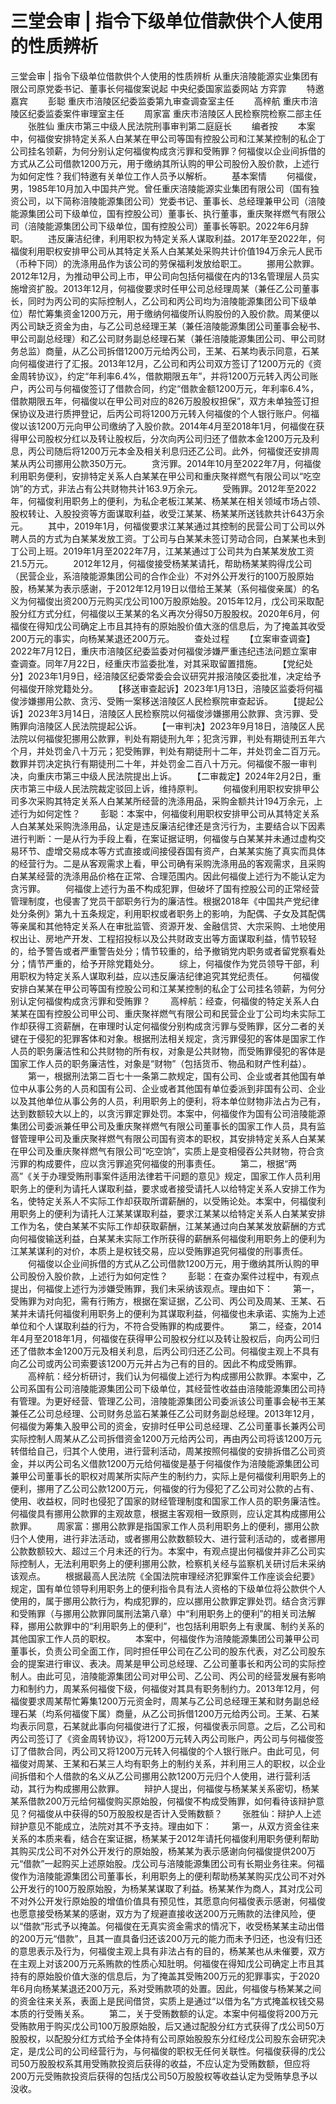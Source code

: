 # 三堂会审 | 指令下级单位借款供个人使用的性质辨析

三堂会审 | 指令下级单位借款供个人使用的性质辨析
从重庆涪陵能源实业集团有限公司原党委书记、董事长何福俊案说起
中央纪委国家监委网站 方弈霏
　　特邀嘉宾
　　彭聪 重庆市涪陵区纪委监委第九审查调查室主任
　　高梓航 重庆市涪陵区纪委监委案件审理室主任
　　周家富 重庆市涪陵区人民检察院检察二部主任
　　张胜仙 重庆市第三中级人民法院刑事审判第二庭庭长
　　编者按
　　本案中，何福俊安排特定关系人白某某在甲公司等国有控股公司和江某某控制的私企丁公司挂名领薪，为何分别认定何福俊构成贪污罪和受贿罪？何福俊以企业间拆借的方式从乙公司借款1200万元，用于缴纳其所认购的甲公司股份入股价款，上述行为如何定性？我们特邀有关单位工作人员予以解析。
　　基本案情
　　何福俊，男，1985年10月加入中国共产党。曾任重庆涪陵能源实业集团有限公司（国有独资公司，以下简称涪陵能源集团公司）党委书记、董事长、总经理兼甲公司（涪陵能源集团公司下级单位，国有控股公司）董事长、执行董事，重庆聚祥燃气有限公司（涪陵能源集团公司下级单位，国有控股公司）董事长等职。2022年6月辞职。
　　违反廉洁纪律，利用职权为特定关系人谋取利益。2017年至2022年，何福俊利用职权安排甲公司从其特定关系人白某某处采购共计价值194万余元人民币（币种下同）的洗涤用品作为该公司的劳保福利发放给职工。
　　挪用公款罪。2012年12月，为推动甲公司上市，甲公司向包括何福俊在内的13名管理层人员实施增资扩股。2013年12月，何福俊要求时任甲公司总经理周某（兼任乙公司董事长，同时为丙公司的实际控制人，乙公司和丙公司均为涪陵能源集团公司下级单位）帮忙筹集资金1200万元，用于缴纳何福俊所认购股份的入股价款。周某便以丙公司缺乏资金为由，与乙公司总经理王某（兼任涪陵能源集团公司董事会秘书、甲公司副总经理）和乙公司财务副总经理石某（兼任涪陵能源集团公司、甲公司财务总监）商量，从乙公司拆借1200万元给丙公司，王某、石某均表示同意，石某向何福俊进行了汇报。2013年12月，乙公司和丙公司双方签订了1200万元的《资金周转协议》，约定“年利率6.4%，借款期限五年”，并将1200万元转入丙公司账户，丙公司与何福俊签订了借款合同，约定“借款金额1200万元，年利率6.4%，借款期限五年，何福俊以在甲公司对应的826万股股权担保”，双方未单独签订担保协议及进行质押登记，后丙公司将1200万元转入何福俊的个人银行账户。何福俊以该1200万元向甲公司缴纳了入股价款。2014年4月至2018年1月，何福俊在获得甲公司股权分红以及转让股权后，分次向丙公司归还了借款本金1200万元及利息，丙公司随后将1200万元本金及相关利息归还乙公司。此外，何福俊还安排周某从丙公司挪用公款350万元。
　　贪污罪。2014年10月至2022年7月，何福俊利用职务便利，安排特定关系人白某某在甲公司和重庆聚祥燃气有限公司以“吃空饷”的方式，非法占有公共财物共计163.9万余元。
　　受贿罪。2012年至2022年，何福俊利用职务上的便利，为私企老板江某某、杨某某在相关领域市场占领、股权转让、入股投资等方面谋取利益，收受江某某、杨某某所送钱款共计643万余元。
　　其中，2019年1月，何福俊要求江某某通过其控制的民营公司丁公司以外聘人员的方式为白某某发放工资。丁公司与白某某未签订劳动合同，白某某也未到丁公司上班。2019年1月至2022年7月，江某某通过丁公司共为白某某发放工资21.5万元。
　　2012年12月，何福俊接受杨某某请托，帮助杨某某购得戊公司（民营企业，系涪陵能源集团公司的合作企业）不对外公开发行的100万股原始股，杨某某为表示感谢，于2012年12月19日以借给王某某（系何福俊亲属）的名义为何福俊出资200万元购买戊公司100万股原始股。2015年12月，戊公司采取配股分红方式分红，何福俊以王某某的名义再次分得50万股股权。2020年6月，何福俊在得知戊公司确定上市且其持有的原始股价值大涨的信息后，为了掩盖其收受200万元的事实，向杨某某退还200万元。
　　查处过程
　　【立案审查调查】2022年7月12日，重庆市涪陵区纪委监委对何福俊涉嫌严重违纪违法问题立案审查调查。同年7月22日，经重庆市监委批准，对其采取留置措施。
　　【党纪处分】2023年1月9日，经涪陵区纪委常委会会议研究并报涪陵区委批准，决定给予何福俊开除党籍处分。
　　【移送审查起诉】2023年1月13日，涪陵区监委将何福俊涉嫌挪用公款、贪污、受贿一案移送涪陵区人民检察院审查起诉。
　　【提起公诉】2023年3月14日，涪陵区人民检察院以何福俊涉嫌挪用公款罪、贪污罪、受贿罪向涪陵区人民法院提起公诉。
　　【一审判决】2023年9月18日，涪陵区人民法院以何福俊犯挪用公款罪，判处有期徒刑九年；犯贪污罪，判处有期徒刑五年六个月，并处罚金八十万元；犯受贿罪，判处有期徒刑十二年，并处罚金二百万元。数罪并罚决定执行有期徒刑二十年，并处罚金二百八十万元。何福俊不服一审判决，向重庆市第三中级人民法院提出上诉。
　　【二审裁定】2024年2月2日，重庆市第三中级人民法院裁定驳回上诉，维持原判。
　　何福俊利用职权安排甲公司多次采购其特定关系人白某某所经营的洗涤用品，采购金额共计194万余元，上述行为如何定性？
　　彭聪：本案中，何福俊利用职权安排甲公司从其特定关系人白某某处采购洗涤用品，认定是违反廉洁纪律还是贪污行为，主要结合以下因素进行判断：一是从行为手段上看，在案证据证明，何福俊与白某某并未通过虚构交易环节、虚增交易成本等方式直接或间接侵吞国有资产，白某某实施了真实而具体的经营行为。二是从客观需求上看，甲公司确有采购洗涤用品的客观需求，且采购白某某经营的洗涤用品价格在正常、合理范围内。因此何福俊上述行为不能认定为贪污罪。
　　何福俊上述行为虽不构成犯罪，但破坏了国有控股公司的正常经营管理制度，也侵害了党员干部职务行为的廉洁性。根据2018年《中国共产党纪律处分条例》第九十五条规定，利用职权或者职务上的影响，为配偶、子女及其配偶等亲属和其他特定关系人在审批监管、资源开发、金融信贷、大宗采购、土地使用权出让、房地产开发、工程招投标以及公共财政支出等方面谋取利益，情节较轻的，给予警告或者严重警告处分；情节较重的，给予撤销党内职务或者留党察看处分；情节严重的，给予开除党籍处分。
　　综上，何福俊作为党员领导干部，利用职权为特定关系人谋取利益，应以违反廉洁纪律追究其党纪责任。
　　何福俊安排白某某在甲公司等国有控股公司和江某某控制的私企丁公司挂名领薪，为何分别认定何福俊构成贪污罪和受贿罪？
　　高梓航：经查，何福俊的特定关系人白某某在国有控股公司甲公司、重庆聚祥燃气有限公司和民营企业丁公司均未实际工作却获得工资薪酬，在审理时认定何福俊分别构成贪污罪与受贿罪，区分二者的关键在于侵犯的犯罪客体和对象。根据刑法相关规定，贪污罪侵犯的客体是国家工作人员的职务廉洁性和公共财物的所有权，对象是公共财物，而受贿罪侵犯的客体是国家工作人员的职务廉洁性，对象是“财物”（包括货币、物品和财产性利益）。
　　第一，根据刑法第二百七十一条第二款规定，国有公司、企业或者其他国有单位中从事公务的人员和国有公司、企业或者其他国有单位委派到非国有公司、企业以及其他单位从事公务的人员，利用职务上的便利，将本单位财物非法占为己有，达到数额较大以上的，以贪污罪定罪处罚。本案中，何福俊作为国有公司涪陵能源集团公司委派兼任甲公司及重庆聚祥燃气有限公司董事长的国家工作人员，具有监督管理甲公司及重庆聚祥燃气有限公司国有资本的职权，其安排特定关系人白某某在甲公司及重庆聚祥燃气有限公司“吃空饷”，实质上是变相侵吞公共财物，符合贪污罪的构成要件，应以贪污罪追究何福俊的刑事责任。
　　第二，根据“两高”《关于办理受贿刑事案件适用法律若干问题的意见》规定，国家工作人员利用职务上的便利为请托人谋取利益，要求或者接受请托人以给特定关系人安排工作为名，使特定关系人不实际工作却获取所谓薪酬的，以受贿论处。本案中，何福俊利用职务上的便利为请托人江某某谋取利益，要求江某某以给特定关系人白某某安排工作为名，使白某某不实际工作却获取薪酬，江某某通过向白某某发放薪酬的方式向何福俊输送利益，白某某未实际工作所获得的薪酬系何福俊利用职务上的便利为江某某谋利的对价，本质上是权钱交易，应以受贿罪追究何福俊的刑事责任。
　　何福俊以企业间拆借的方式从乙公司借款1200万元，用于缴纳其所认购的甲公司股份入股价款，上述行为如何定性？
　　彭聪：在查办案件过程中，有观点提出，何福俊上述行为涉嫌受贿罪，我们未采纳该观点。理由如下：
　　第一，受贿罪为对向犯，需有行贿方，根据在案证据，乙公司、丙公司及周某、王某、石某并未请托何福俊利用职务上的便利为其谋取利益，何福俊也未承诺、实施为上述单位和个人谋取利益的行为，不符合受贿罪的构成要件。
　　第二，经查，2014年4月至2018年1月，何福俊在获得甲公司股权分红以及转让股权后，向丙公司归还了借款本金1200万元及相关利息，后丙公司归还乙公司。何福俊主观上不具有向乙公司或丙公司索要该1200万元并占为己有的目的。因此不构成受贿罪。
　　高梓航：经分析研讨，我们认为何福俊上述行为构成挪用公款罪。本案中，乙公司系国有公司涪陵能源集团公司下级单位，其经营性收益由涪陵能源集团公司持有管理。为更好经营、管理乙公司，涪陵能源集团公司委派该公司董事会秘书王某兼任乙公司总经理、公司财务总监石某兼任乙公司财务副总经理。2013年12月，何福俊为筹集入股甲公司的资金，安排时任甲公司总经理、乙公司董事长兼丙公司实际控制人周某从乙公司拆借资金1200万元给丙公司，再由丙公司将该1200万元转借给自己，归其个人使用，进行营利活动，周某按照何福俊的安排拆借乙公司资金，并以丙公司名义借款1200万元给何福俊是基于何福俊作为涪陵能源集团公司兼甲公司董事长的职权对周某所实际产生的制约力，实际上是何福俊利用职务上的便利，挪用了乙公司公款1200万元，何福俊的行为侵犯了乙公司对公款的占有、使用、收益权，同时也侵犯了国家的财经管理制度和国家工作人员的职务廉洁性。何福俊具有挪用公款罪的主观故意，根据主客观相一致原则，应认定其构成挪用公款罪。
　　周家富：挪用公款罪是指国家工作人员利用职务上的便利，挪用公款归个人使用，进行非法活动，或者挪用公款数额较大、进行营利活动的，或者挪用公款数额较大、超过三个月未还的行为。本案中，有观点提出何福俊并非乙公司实际控制人，无法利用职务上的便利挪用公款，检察机关经与监察机关研讨后未采纳该观点。
　　根据最高人民法院《全国法院审理经济犯罪案件工作座谈会纪要》规定，国有单位领导利用职务上的便利指令具有法人资格的下级单位将公款供个人使用的，属于挪用公款行为，构成犯罪的，应以挪用公款罪定罪处罚。结合贪污罪和受贿罪（与挪用公款罪同属刑法第八章）中“利用职务上的便利”的相关司法解释，挪用公款罪中的“利用职务上的便利”，也包括利用职务上有隶属、制约关系的其他国家工作人员的职权。
　　本案中，何福俊作为涪陵能源集团公司兼甲公司董事长，负责公司全面工作，同时担任甲公司在乙公司的股东代表，对乙公司股东会的提案进行审议、表决。周某是甲公司总经理、乙公司董事长和丙公司的实际控制人。由此可见，涪陵能源集团公司对甲公司、乙公司、丙公司的经营发展有影响力和制约力，周某系何福俊下级，何福俊对其具有职务制约力。2013年12月，何福俊要求周某帮忙筹集1200万元资金时，周某与乙公司总经理王某和财务副总经理石某（均系何福俊下属）商量，从乙公司拆借1200万元给丙公司。王某、石某均表示同意，石某就此事向何福俊进行了汇报，何福俊表示同意。之后，乙公司和丙公司签订了《资金周转协议》，将1200万元转入丙公司账户，丙公司与何福俊签订了借款合同，丙公司又将1200万元转入何福俊的个人银行账户。由此可见，何福俊对周某、王某和石某三人均有职务上的制约关系，并利用三人的职权，以企业间拆借和个人借款的名义从乙公司挪用公款1200万元归个人使用，进行营利活动，其行为构成挪用公款罪。
　　辩护人提出，何福俊与杨某某关系密切，杨某某系借款200万元给何福俊购买原始股，何福俊不构成受贿罪，如何看待该辩护意见？何福俊从中获得的50万股股权是否计入受贿数额？
　　张胜仙：辩护人上述辩护意见不能成立，法院对其不予支持。理由如下：
　　第一，从双方资金往来关系的本质来看，结合在案证据，杨某某于2012年请托何福俊利用职务便利帮助其购买戊公司不对外公开发行的原始股，杨某某为表示感谢向何福俊提供200万元“借款”一起购买上述原始股。戊公司与涪陵能源集团公司有长期业务往来。何福俊作为涪陵能源集团公司董事长，利用职务上的便利帮助杨某某购买戊公司不对外公开发行的100万股原始股，为杨某某谋取了利益。杨某某作为商人，其对戊公司不对外公开发行原始股的增值价值具有预见性，其愿意向何福俊表示感谢，何福俊也愿意接受杨某某的感谢，双方为了规避直接收送200万元贿款的法律风险，便以“借款”形式予以掩盖。何福俊在无真实资金需求的情况下，收受杨某某主动出借的200万元“借款”，且其一直具备归还该200万元的能力而未予归还，也没有归还的意思表示及行为，何福俊主观上具有非法占有的目的，杨某某也从未催要，双方在主观上对该200万元系贿款的性质心知肚明。何福俊在得知戊公司确定上市且其持有的原始股价值大涨的信息后，为了掩盖其受贿200万元的犯罪事实，于2020年6月向杨某某退还200万元，系对受贿款项的处置。因此，何福俊与杨某某之间的资金往来关系，表面上是民间借贷，实质上是通过“以借为名”方式掩盖权钱交易本质的行受贿关系。
　　第二，关于受贿数额的认定。本案中何福俊将200万元受贿款用于购买戊公司100万股原始股，后又通过配股分红方式获得了戊公司50万股股权，以配股分红方式给予全体持有公司原始股股东分红经戊公司股东会研究决定，是戊公司的公司经营行为，与何福俊的职权无任何关联性。何福俊获得的戊公司50万股股权系其用受贿款投资后获得的收益，不应认定为受贿数额，但应将200万元受贿款投资后获得的包括戊公司50万股股权等收益认定为受贿孳息予以没收。